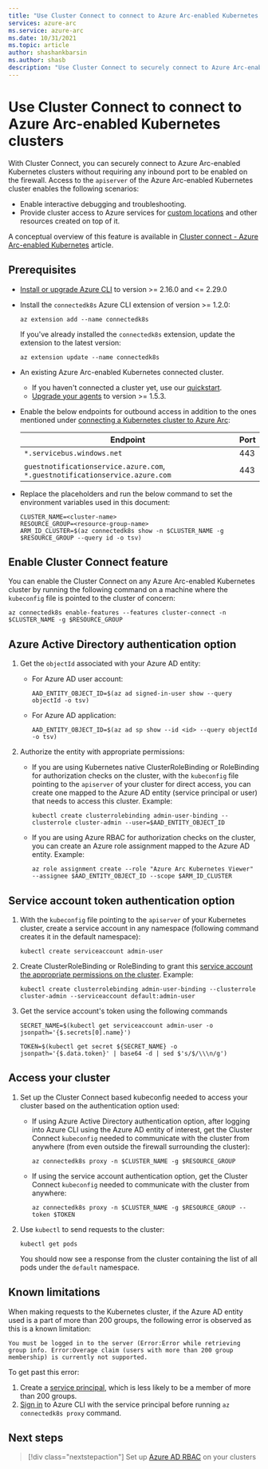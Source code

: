 ```yaml
---
title: "Use Cluster Connect to connect to Azure Arc-enabled Kubernetes clusters"
services: azure-arc
ms.service: azure-arc
ms.date: 10/31/2021
ms.topic: article
author: shashankbarsin
ms.author: shasb
description: "Use Cluster Connect to securely connect to Azure Arc-enabled Kubernetes clusters"
---
```


# Use Cluster Connect to connect to Azure Arc-enabled Kubernetes clusters

With Cluster Connect, you can securely connect to Azure Arc-enabled Kubernetes clusters without requiring any inbound port to be enabled on the firewall. Access to the `apiserver` of the Azure Arc-enabled Kubernetes cluster enables the following scenarios:
* Enable interactive debugging and troubleshooting.
* Provide cluster access to Azure services for [custom locations](custom-locations.md) and other resources created on top of it.

A conceptual overview of this feature is available in [Cluster connect - Azure Arc-enabled Kubernetes](conceptual-cluster-connect.md) article.

## Prerequisites   

- [Install or upgrade Azure CLI](/cli/azure/install-azure-cli) to version >= 2.16.0 and <= 2.29.0

- Install the `connectedk8s` Azure CLI extension of version >= 1.2.0:

    ```azurecli
    az extension add --name connectedk8s
    ```
  
    If you've already installed the `connectedk8s` extension, update the extension to the latest version:
    
    ```azurecli
    az extension update --name connectedk8s
    ```

- An existing Azure Arc-enabled Kubernetes connected cluster.
    - If you haven't connected a cluster yet, use our [quickstart](quickstart-connect-cluster.md).
    - [Upgrade your agents](agent-upgrade.md#manually-upgrade-agents) to version >= 1.5.3.

- Enable the below endpoints for outbound access in addition to the ones mentioned under [connecting a Kubernetes cluster to Azure Arc](quickstart-connect-cluster.md#meet-network-requirements):

    | Endpoint | Port |
    |----------------|-------|
    |`*.servicebus.windows.net` | 443 |
    |`guestnotificationservice.azure.com`, `*.guestnotificationservice.azure.com` | 443 |

- Replace the placeholders and run the below command to set the environment variables used in this document:

    ```azurecli
    CLUSTER_NAME=<cluster-name>
    RESOURCE_GROUP=<resource-group-name>
    ARM_ID_CLUSTER=$(az connectedk8s show -n $CLUSTER_NAME -g $RESOURCE_GROUP --query id -o tsv)
    ```


## Enable Cluster Connect feature

You can enable the Cluster Connect on any Azure Arc-enabled Kubernetes cluster by running the following command on a machine where the `kubeconfig` file is pointed to the cluster of concern:

```azurecli
az connectedk8s enable-features --features cluster-connect -n $CLUSTER_NAME -g $RESOURCE_GROUP
```

## Azure Active Directory authentication option

1. Get the `objectId` associated with your Azure AD entity:

    - For Azure AD user account:

        ```azurecli
        AAD_ENTITY_OBJECT_ID=$(az ad signed-in-user show --query objectId -o tsv)
        ```

    - For Azure AD application:

        ```azurecli
        AAD_ENTITY_OBJECT_ID=$(az ad sp show --id <id> --query objectId -o tsv)
        ```

1. Authorize the entity with appropriate permissions:

    - If you are using Kubernetes native ClusterRoleBinding or RoleBinding for authorization checks on the cluster, with the `kubeconfig` file pointing to the `apiserver` of your cluster for direct access, you can create one mapped to the Azure AD entity (service principal or user) that needs to access this cluster. Example:
    
        ```console
        kubectl create clusterrolebinding admin-user-binding --clusterrole cluster-admin --user=$AAD_ENTITY_OBJECT_ID
        ```

    - If you are using Azure RBAC for authorization checks on the cluster, you can create an Azure role assignment mapped to the Azure AD entity. Example:

        ```azurecli
        az role assignment create --role "Azure Arc Kubernetes Viewer" --assignee $AAD_ENTITY_OBJECT_ID --scope $ARM_ID_CLUSTER
        ```

## Service account token authentication option

1. With the `kubeconfig` file pointing to the `apiserver` of your Kubernetes cluster, create a service account in any namespace (following command creates it in the default namespace):

    ```console
    kubectl create serviceaccount admin-user
    ```

1. Create ClusterRoleBinding or RoleBinding to grant this [service account the appropriate permissions on the cluster](https://kubernetes.io/docs/reference/access-authn-authz/rbac/#kubectl-create-rolebinding). Example:

    ```console
    kubectl create clusterrolebinding admin-user-binding --clusterrole cluster-admin --serviceaccount default:admin-user
    ```

1. Get the service account's token using the following commands

    ```console
    SECRET_NAME=$(kubectl get serviceaccount admin-user -o jsonpath='{$.secrets[0].name}')
    ```

    ```console
    TOKEN=$(kubectl get secret ${SECRET_NAME} -o jsonpath='{$.data.token}' | base64 -d | sed $'s/$/\\\n/g')
    ```

## Access your cluster

1. Set up the Cluster Connect based kubeconfig needed to access your cluster based on the authentication option used:

    - If using Azure Active Directory authentication option, after logging into Azure CLI using the Azure AD entity of interest, get the Cluster Connect `kubeconfig` needed to communicate with the cluster from anywhere (from even outside the firewall surrounding the cluster):

        ```azurecli
        az connectedk8s proxy -n $CLUSTER_NAME -g $RESOURCE_GROUP
        ```

    - If using the service account authentication option, get the Cluster Connect `kubeconfig` needed to communicate with the cluster from anywhere:

        ```azurecli
        az connectedk8s proxy -n $CLUSTER_NAME -g $RESOURCE_GROUP --token $TOKEN
        ```

1. Use `kubectl` to send requests to the cluster:

    ```console
    kubectl get pods
    ```
    
    You should now see a response from the cluster containing the list of all pods under the `default` namespace.

## Known limitations

When making requests to the Kubernetes cluster, if the Azure AD entity used is a part of more than 200 groups, the following error is observed as this is a known limitation:

```console
You must be logged in to the server (Error:Error while retrieving group info. Error:Overage claim (users with more than 200 group membership) is currently not supported. 
```

To get past this error:
1. Create a [service principal](/cli/azure/create-an-azure-service-principal-azure-cli), which is less likely to be a member of more than 200 groups.
1. [Sign in](/cli/azure/create-an-azure-service-principal-azure-cli#sign-in-using-a-service-principal) to Azure CLI with the service principal before running `az connectedk8s proxy` command.

## Next steps

> [!div class="nextstepaction"]
> Set up [Azure AD RBAC](azure-rbac.md) on your clusters
